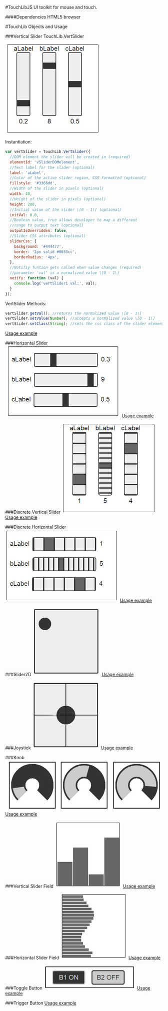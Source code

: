 #TouchLibJS
UI toolkit for mouse and touch.

####Dependencies
HTML5 browser

#TouchLib Objects and Usage

###Vertical Slider
TouchLib.VertSlider

![alt tag](readmeImages/verticalSlider.jpg)

Instantiation:
```javascript
var vertSlider = TouchLib.VertSlider({
  //DOM element the slider will be created in (required)
  elementId: 'vSliderDOMelement',
  //Text label for the slider (optional)
  label: 'aLabel',
  //Color of the active slider region, CSS formatted (optional)
  fillstyle: '#3366dd',
  //Width of the slider in pixels (optional)
  width: 40,
  //Height of the slider in pixels (optional)
  height: 200,
  //Initial value of the slider \[0 - 1\] (optional)
  initVal: 0.0,
  //Boolean value, true allows developer to map a different
  //range to output text (optional)
  outputIsOverridden: false,
  //Slider CSS attributes (optional)
  sliderCss: {
    background: '#444477',
    border: '2px solid #0033cc',
    borderRadius: '4px',
  },
  //Notifiy funtion gets called when value changes (required)
  //parameter 'val' is a normalized value \[0 - 1\]
  notify: function (val) {
    console.log('vertSlider1 val:', val);
  }
});
```
VertSlider Methods:
```javascript
vertSlider.getVal(); //returns the normalized value \[0 - 1\]
vertSlider.setValue(Number); //accepts a normalized value \[0 - 1\]
vertSlider.setClass(String); //sets the css class of the slider elements
```
[Usage example](demo/verticalSliderDemo.html)

###Horizontal Slider
![alt tag](readmeImages/horizontalSlider.jpg)
[Usage example](demo/horizontalSliderDemo.html)

###Discrete Vertical Slider
![alt tag](readmeImages/verticalDiscreteSlider.jpg)
[Usage example](demo/discreteVerticalSliderDemo.html)

###Discrete Horizontal Slider
![alt tag](readmeImages/horizontalDiscreteSlider.jpg)
[Usage example](demo/discreteHorizontalSliderDemo.html)

###Slider2D
![alt tag](readmeImages/slider2d.jpg)
[Usage example](demo/slider2dDemo.html)

###Joystick
![alt tag](readmeImages/joystick.jpg)
[Usage example](demo/joystickDemo.html)

###Knob
![alt tag](readmeImages/knob.jpg)
[Usage example](demo/knobDemo.html)

###Vertical Slider Field
![alt tag](readmeImages/verticalSliderField.jpg)
[Usage example](demo/sliderFieldDemo.html)

###Horizontal Slider Field
![alt tag](readmeImages/horizontalSliderField.jpg)
[Usage example](demo/sliderFieldDemo.html)

###Toggle Button
![alt tag](readmeImages/toggleButton.jpg)
[Usage example](demo/toggleButtonDemo.html)

###Trigger Button
[Usage example](demo/triggerButtonDemo.html)
